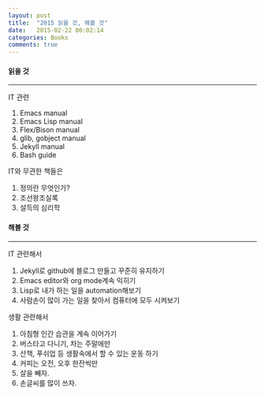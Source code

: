 ```yaml
---
layout: post
title:  "2015 읽을 것, 해볼 것"
date:   2015-02-22 00:02:14
categories: Books
comments: true
---
```


#### 읽을 것
****

IT 관련

1. Emacs manual
2. Emacs Lisp manual
3. Flex/Bison manual
4. glib, gobject manual
5. Jekyll manual
6. Bash guide

IT와 무관한 책들은

1. 정의란 무엇인가?
2. 조선왕조실록
3. 설득의 심리학

#### 해볼 것
****

IT 관련해서

1. Jekyll로 github에 블로그 만들고 꾸준히 유지하기
2. Emacs editor와 org mode계속 익히기
3. Lisp로 내가 하는 일을 automation해보기
4. 사람손이 많이 가는 일을 찾아서 컴퓨터에 모두 시켜보기


생활 관련해서

1. 아침형 인간 습관을 계속 이어가기
2. 버스타고 다니기, 차는 주말에만
3. 산책, 푸쉬업 등 생활속에서 할 수 있는 운동 하기
4. 커피는 오전, 오후 한잔씩만
5. 살을 빼자.
6. 손글씨를 많이 쓰자.
